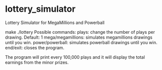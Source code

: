 # lottery_simulator
Lottery Simulator for MegaMillions and Powerball

make
./lottery
Possible commands:
  plays: change the number of plays per drawing. Default: 1
  mega/megamillions: simulates megamillions drawings until you win.
  power/powerball: simulates powerball drawings until you win.
  end/exit: closes the program.
  
  
The program will print every 100,000 plays and it will display the total earnings from the minor prizes. 
  
